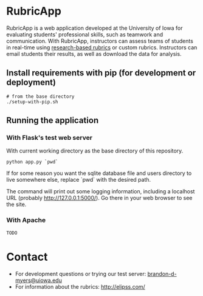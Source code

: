 # RubricApp

RubricApp is a web application developed at the University of Iowa for evaluating students' professional skills, such as teamwork and communication. With RubricApp, instructors can assess teams of students in real-time using [research-based rubrics](http://elipss.com/) or custom rubrics. Instructors can email students their results, as well as download the data for analysis.

## Install requirements with pip (for development or deployment)

```
# from the base directory
./setup-with-pip.sh
```

## Running the application

### With Flask's test web server

With current working directory as the base directory of this repository.
```
python app.py `pwd`
```
If for some reason you want the sqlite database file and users directory to live somewhere else, replace \`pwd\` with the desired path.

The command will print out some logging information, including a localhost URL (probably http://127.0.0.1:5000/). Go there in your web browser to see the site.

### With Apache

```
TODO
```

# Contact

- For development questions or trying our test server: [brandon-d-myers@uiowa.edu](mailto:brandon-d-myers@uiowa.edu)
- For information about the rubrics: http://elipss.com/
